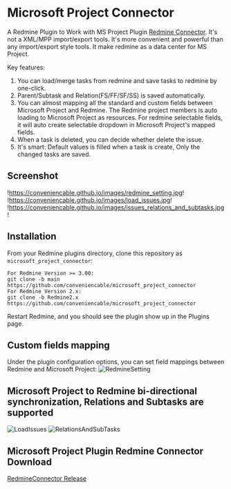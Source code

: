 # Microsoft Project Connector

A Redmine Plugin to Work with MS Project Plugin [Redmine Connector](https://conveniencable.com/download). It's not a XML/MPP import/export tools. It's more convenient and powerful than any import/export style tools. It make redmine as a data center for MS Project.

Key features:
1. You can load/merge tasks from redmine and save tasks to redmine by one-click.
2. Parent/Subtask and Relation(FS/FF/SF/SS) is saved automatically.
3. You can almost mapping all the standard and custom fields between Microsoft Project and Redmine. The Redmine project members is auto loading to Microsoft Project as resources. For redmine selectable fields, it will auto create selectable dropdown in Microsoft Project's mapped fields.
4. When a task is deleted, you can decide whether delete the issue. 
5. It's smart: Default values is filled when a task is create, Only the changed tasks are saved.


## Screenshot

!https://conveniencable.github.io/images/redmine_setting.jpg!
!https://conveniencable.github.io/images/load_issues.jpg!
!https://conveniencable.github.io/images/issues_relations_and_subtasks.jpg!


## Installation

From your Redmine plugins directory, clone this repository as `microsoft_project_connector`:

    For Redmine Version >= 3.00:
    git clone -b main https://github.com/conveniencable/microsoft_project_connector
    For Redmine Version 2.x:
    git clone -b Redmine2.x https://github.com/conveniencable/microsoft_project_connector

Restart Redmine, and you should see the plugin show up in the Plugins page.


## Custom fields mapping

Under the plugin configuration options, you can set field mappings between Redmine and Microsoft Project:
![RedmineSetting](https://conveniencable.github.io/images/redmine_setting.jpg)

## Microsoft Project to Redmine bi-directional synchronization, Relations and Subtasks are supported
![LoadIssues](https://conveniencable.github.io/images/load_issues.jpg)
![RelationsAndSubTasks](https://conveniencable.github.io/images/issues_relations_and_subtasks.jpg)


## Microsoft Project Plugin Redmine Connector Download
[RedmineConnector Release](https://github.com/conveniencable/RedmineConnectorRelease/releases)
